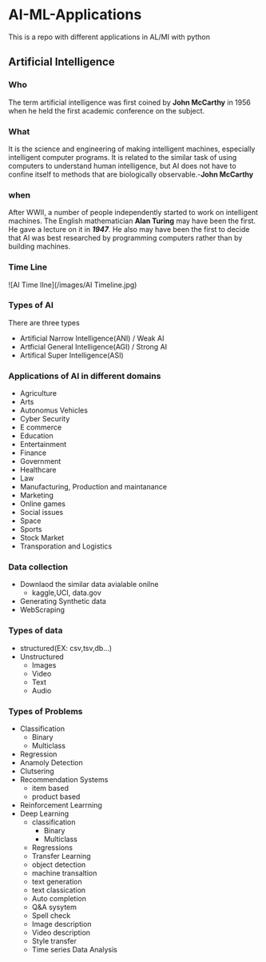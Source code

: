 # AI-ML-Applications
This is a repo with different applications in AL/MI with python

## Artificial Intelligence

### Who
The term artificial intelligence was first coined by **John McCarthy** in 1956 when he held the first academic conference on the subject.

### What

It is the science and engineering of making intelligent machines, especially intelligent computer programs. It is related to the similar task of using computers to understand human intelligence, but AI does not have to confine itself to methods that are biologically observable.-**John McCarthy**

### when 
After WWII, a number of people independently started to work on intelligent machines. The English mathematician **Alan Turing** may have
been the first. He gave a lecture on it in ***1947***. He also may have been the first to decide that AI was best researched by programming computers rather than by building machines.

### Time Line 
![AI Time lIne](/images/AI Timeline.jpg)

### Types of AI
There are three types
- Artificial Narrow Intelligence(ANI) / Weak AI
- Artficial General Intelligence(AGI) / Strong AI
- Artifical Super Intelligence(ASI)

### Applications of AI in different domains

- Agriculture
- Arts
- Autonomus Vehicles
- Cyber Security
- E commerce
- Education
- Entertainment
- Finance
- Government
- Healthcare
- Law
- Manufacturing, Production and maintanance
- Marketing
- Online games
- Social issues
- Space
- Sports
- Stock Market
- Transporation and Logistics

### Data collection
- Downlaod the similar data avialable onilne
  - kaggle,UCI, data.gov
- Generating Synthetic data
- WebScraping

### Types of data
- structured(EX: csv,tsv,db...)
- Unstructured
  - Images
  - Video
  - Text
  - Audio

### Types of Problems
- Classification
  - Binary
  - Multiclass
- Regression
- Anamoly Detection
- Clutsering
- Recommendation Systems
  - item based
  - product based
- Reinforcement Learrning
- Deep Learning
  - classification
    - Binary
    - Multiclass
  - Regressions
  - Transfer Learning
  - object detection
  - machine transaltion
  - text generation
  - text classication
  - Auto completion
  - Q&A sysytem
  - Spell check
  - Image description
  - Video description
  - Style transfer
  - Time series Data Analysis
  

                                                                                                           
